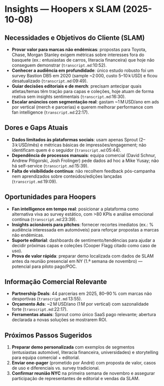 # Insights — Hoopers x SLAM (2025-10-08)

## Necessidades e Objetivos do Cliente (SLAM)
- **Provar valor para marcas não endémicas**: propostas para Toyota, Chase, Morgan Stanley exigem métricas sobre interesses fora do basquete (ex.: entusiastas de carros, literacia financeira) que hoje não conseguem demonstrar (`transcript.md`:10:52).
- **Conhecer a audiência em profundidade**: único estudo robusto foi um survey Bastion DB5 em 2020 (sample ~2 000, custo 5–10 k USD) e ficou desatualizado (`transcript.md`:09:49).
- **Guiar decisões editoriais e de merch**: precisam antecipar quais atletas/temas têm tração para capas e coleções, hoje atuam de forma reativa sem insights sentimentais (`transcript.md`:16:30).
- **Escalar anúncios com segmentação real**: gastam ~1 M USD/ano em ads por vertical (merch e parcerias) e querem melhorar performance com fan intelligence (`transcript.md`:22:17).

## Dores e Gaps Atuais
- **Dados limitados às plataformas sociais**: usam apenas Sprout (2–3 k USD/mês) e métricas básicas de impressões/engagement; não identificam quem é o seguidor (`transcript.md`:05:44).
- **Dependência de processos manuais**: equipa comercial (David Schnur, Andrew Pitigorski, Josh Frolinger) pede dados ad hoc a Mike Yusay; não há self-service (`transcript.md`:15:39).
- **Falta de visibilidade contínua**: não recolhem feedback pós-campanha nem aprendizados sobre conteúdos/edições lançadas (`transcript.md`:19:09).

## Oportunidades para Hoopers
- **Fan intelligence em tempo real**: posicionar a plataforma como alternativa viva ao survey estático, com >80 KPIs e análise emocional contínua (`transcript.md`:23:39).
- **Insights acionáveis para pitches**: fornecer recortes imediatos (ex.: % audiência interessada em automóveis) para reforçar propostas a marcas não endémicas.
- **Suporte editorial**: dashboards de sentimento/tendências para ajudar a decidir próximas capas e coleções (Cooper Flagg citado como caso de uso).
- **Prova de valor rápida**: preparar demo localizada com dados de SLAM antes da reunião presencial em NY (1.ª semana de novembro) — potencial para piloto pago/POC.

## Informação Comercial Relevante
- **Partnership Deals**: 44 parcerias em 2025, 80–90 % com marcas não desportivas (`transcript.md`:13:55).
- **Orçamento Ads**: ~2 M USD/ano (1 M por vertical) com sazonalidade forte (`transcript.md`:22:17).
- **Ferramentas atuais**: Sprout como único SaaS pago relevante; abertura declarada a novas soluções se mostrarem ROI.

## Próximos Passos Sugeridos
1. **Preparar demo personalizada** com exemplos de segmentos (entusiastas automóvel, literacia financeira, universidades) e storytelling para equipa comercial + editorial.
2. **Enviar one-pager** (prometido por André) com proposta de valor, casos de uso e diferenciais vs. survey tradicional.
3. **Confirmar reunião NYC** na primeira semana de novembro e assegurar participação de representantes de editorial e vendas da SLAM.
